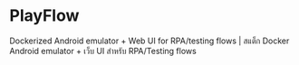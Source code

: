 # PlayFlow
Dockerized Android emulator + Web UI for RPA/testing flows | สแต็ก Docker Android emulator + เว็บ UI สำหรับ RPA/Testing flows

